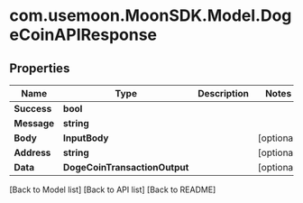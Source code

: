 # com.usemoon.MoonSDK.Model.DogeCoinAPIResponse

## Properties

| Name        | Type                          | Description | Notes       |
| ----------- | ----------------------------- | ----------- | ----------- |
| **Success** | **bool**                      |             |             |
| **Message** | **string**                    |             |             |
| **Body**    | **InputBody**                 |             | \[optional] |
| **Address** | **string**                    |             | \[optional] |
| **Data**    | **DogeCoinTransactionOutput** |             | \[optional] |

\[Back to Model list] \[Back to API list] \[Back to README]
